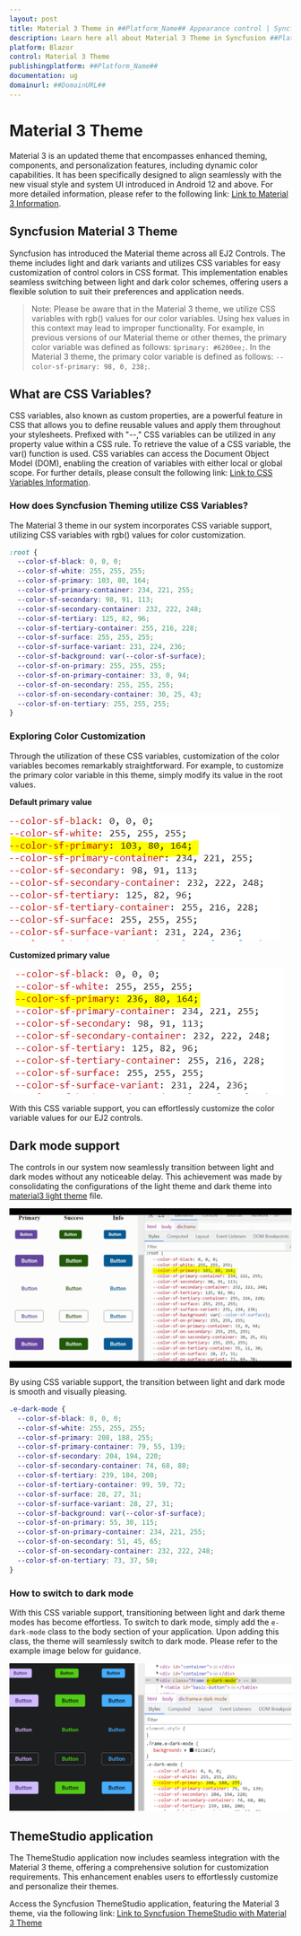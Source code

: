 ```yaml
---
layout: post
title: Material 3 Theme in ##Platform_Name## Appearance control | Syncfusion
description: Learn here all about Material 3 Theme in Syncfusion ##Platform_Name## Appearance control of Syncfusion Essential JS 2 and more.
platform: Blazor
control: Material 3 Theme 
publishingplatform: ##Platform_Name##
documentation: ug
domainurl: ##DomainURL##
---
```


# Material 3 Theme

Material 3 is an updated theme that encompasses enhanced theming, components, and personalization features, including dynamic color capabilities. It has been specifically designed to align seamlessly with the new visual style and system UI introduced in Android 12 and above. For more detailed information, please refer to the following link: [ Link to Material 3 Information](https://m3.material.io/).

## Syncfusion Material 3 Theme

Syncfusion has introduced the Material theme across all EJ2 Controls. The theme includes light and dark variants and utilizes CSS variables for easy customization of control colors in CSS format. This implementation enables seamless switching between light and dark color schemes, offering users a flexible solution to suit their preferences and application needs.

> Note: Please be aware that in the Material 3 theme, we utilize CSS variables with rgb() values for our color variables. Using hex values in this context may lead to improper functionality. For example, in previous versions of our Material theme or other themes, the primary color variable was defined as follows: `$primary: #6200ee;`. In the Material 3 theme, the primary color variable is defined as follows: `--color-sf-primary: 98, 0, 238;`.

## What are CSS Variables?

CSS variables, also known as custom properties, are a powerful feature in CSS that allows you to define reusable values and apply them throughout your stylesheets. Prefixed with "--," CSS variables can be utilized in any property value within a CSS rule. To retrieve the value of a CSS variable, the var() function is used. CSS variables can access the Document Object Model (DOM), enabling the creation of variables with either local or global scope. For further details, please consult the following link: [Link to CSS Variables Information](https://developer.mozilla.org/en-US/docs/Web/CSS/Using_CSS_custom_properties).

### How does Syncfusion Theming utilize CSS Variables?

The Material 3 theme in our system incorporates CSS variable support, utilizing CSS variables with rgb() values for color customization.

```CSS
:root {
  --color-sf-black: 0, 0, 0;
  --color-sf-white: 255, 255, 255;
  --color-sf-primary: 103, 80, 164;
  --color-sf-primary-container: 234, 221, 255;
  --color-sf-secondary: 98, 91, 113;
  --color-sf-secondary-container: 232, 222, 248;
  --color-sf-tertiary: 125, 82, 96;
  --color-sf-tertiary-container: 255, 216, 228;
  --color-sf-surface: 255, 255, 255;
  --color-sf-surface-variant: 231, 224, 236;
  --color-sf-background: var(--color-sf-surface);
  --color-sf-on-primary: 255, 255, 255;
  --color-sf-on-primary-container: 33, 0, 94;
  --color-sf-on-secondary: 255, 255, 255;
  --color-sf-on-secondary-container: 30, 25, 43;
  --color-sf-on-tertiary: 255, 255, 255;
}
```

### Exploring Color Customization

Through the utilization of these CSS variables, customization of the color variables becomes remarkably straightforward. For example, to customize the primary color variable in this theme, simply modify its value in the root values.

**Default primary value**

![default primary value](images/material3-default.PNG)

**Customized primary value**

![customized primary value](images/material3-customize.PNG)

With this CSS variable support, you can effortlessly customize the color variable values for our EJ2 controls.

## Dark mode support

The controls in our system now seamlessly transition between light and dark modes without any noticeable delay. This achievement was made by consolidating the configurations of the light theme and dark theme into [material3 light theme](https://unpkg.com/@syncfusion/ej2@22.1.34/material3.css) file.

![dark mode](images/material3.gif)

By using CSS variable support, the transition between light and dark mode is smooth and visually pleasing.

```CSS
.e-dark-mode {
  --color-sf-black: 0, 0, 0;
  --color-sf-white: 255, 255, 255;
  --color-sf-primary: 208, 188, 255;
  --color-sf-primary-container: 79, 55, 139;
  --color-sf-secondary: 204, 194, 220;
  --color-sf-secondary-container: 74, 68, 88;
  --color-sf-tertiary: 239, 184, 200;
  --color-sf-tertiary-container: 99, 59, 72;
  --color-sf-surface: 28, 27, 31;
  --color-sf-surface-variant: 28, 27, 31;
  --color-sf-background: var(--color-sf-surface);
  --color-sf-on-primary: 55, 30, 115;
  --color-sf-on-primary-container: 234, 221, 255;
  --color-sf-on-secondary: 51, 45, 65;
  --color-sf-on-secondary-container: 232, 222, 248;
  --color-sf-on-tertiary: 73, 37, 50;
}
```

### How to switch to dark mode

With this CSS variable support, transitioning between light and dark theme modes has become effortless. To switch to dark mode, simply add the `e-dark-mode` class to the body section of your application. Upon adding this class, the theme will seamlessly switch to dark mode. Please refer to the example image below for guidance.

![dark mode](images/material3-dark.PNG)

## ThemeStudio application

The ThemeStudio application now includes seamless integration with the Material 3 theme, offering a comprehensive solution for customization requirements. This enhancement enables users to effortlessly customize and personalize their themes.

Access the Syncfusion ThemeStudio application, featuring the Material 3 theme, via the following link: [Link to Syncfusion ThemeStudio with Material 3 Theme](https://ej2.syncfusion.com/themestudio/?theme=material3)
